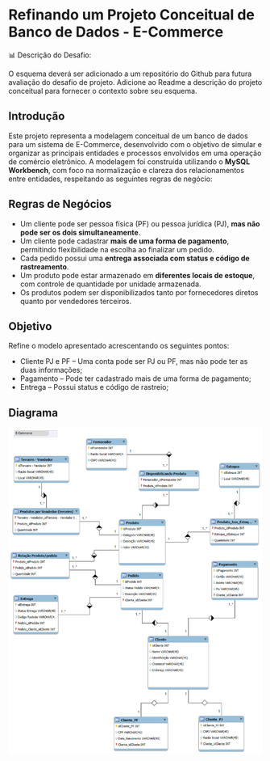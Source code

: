 
# Refinando um Projeto Conceitual de Banco de Dados - E-Commerce

📊 Descrição do Desafio:

O esquema deverá ser adicionado a um repositório do Github para futura avaliação do desafio de projeto. 
Adicione ao Readme a descrição do projeto conceitual para fornecer o contexto sobre seu esquema.

## Introdução

Este projeto representa a modelagem conceitual de um banco de dados para um sistema de E-Commerce, 
desenvolvido com o objetivo de simular e organizar as principais entidades e processos envolvidos em 
uma operação de comércio eletrônico.
A modelagem foi construída utilizando o **MySQL Workbench**, com foco na normalização e clareza dos 
relacionamentos entre entidades, respeitando as seguintes regras de negócio:

## Regras de Negócios

- Um cliente pode ser pessoa física (PF) ou pessoa jurídica (PJ), **mas não pode ser os dois simultaneamente**.
- Um cliente pode cadastrar **mais de uma forma de pagamento**, permitindo flexibilidade na escolha ao finalizar um pedido.
- Cada pedido possui uma **entrega associada com status e código de rastreamento**.
- Um produto pode estar armazenado em **diferentes locais de estoque**, com controle de quantidade por unidade armazenada.
- Os produtos podem ser disponibilizados tanto por fornecedores diretos quanto por vendedores terceiros.


## Objetivo

Refine o modelo apresentado acrescentando os seguintes pontos:

- Cliente PJ e PF – Uma conta pode ser PJ ou PF, mas não pode ter as duas informações;
- Pagamento – Pode ter cadastrado mais de uma forma de pagamento;
- Entrega – Possui status e código de rastreio;

##  Diagrama

![Diagrama de Entidade-Relacionamento](diagrama.png)

